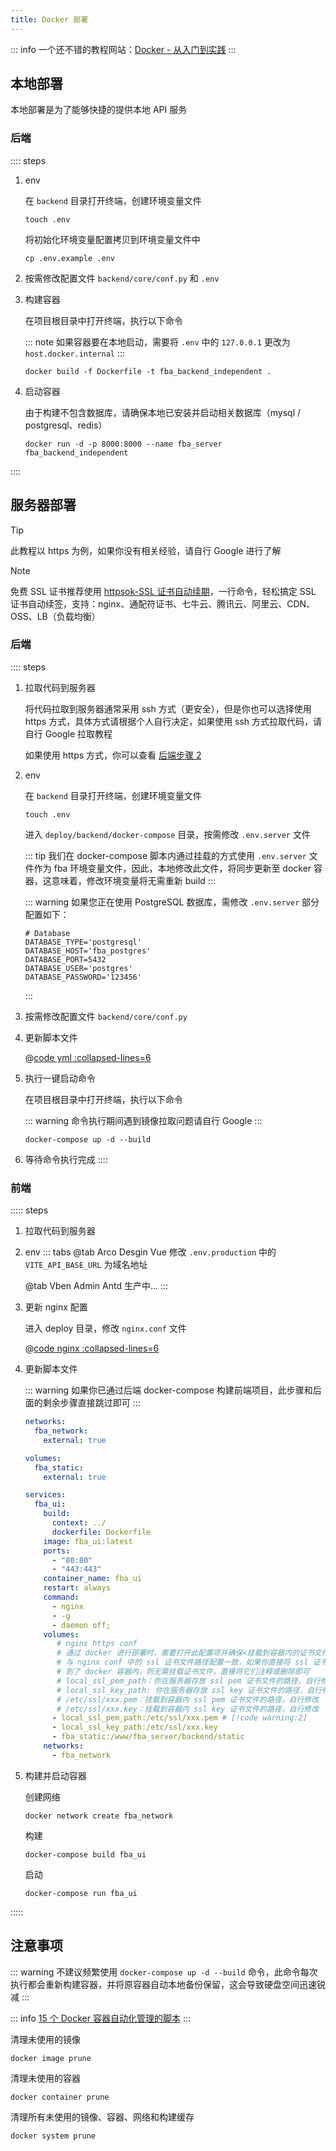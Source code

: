 ```yaml
---
title: Docker 部署
---
```


::: info
一个还不错的教程网站：[Docker - 从入门到实践](https://yeasy.gitbook.io/docker_practice)
:::

## 本地部署

本地部署是为了能够快捷的提供本地 API 服务

### 后端

:::: steps

1. env

   在 `backend` 目录打开终端，创建环境变量文件

   ```shell:no-line-numbers
   touch .env
   ```

   将初始化环境变量配置拷贝到环境变量文件中

   ```shell:no-line-numbers
   cp .env.example .env
   ```

2. 按需修改配置文件 `backend/core/conf.py` 和 `.env`
3. 构建容器

   在项目根目录中打开终端，执行以下命令

   ::: note
   如果容器要在本地启动，需要将 `.env` 中的 `127.0.0.1` 更改为 `host.docker.internal`
   :::

   ```shell:no-line-numbers
   docker build -f Dockerfile -t fba_backend_independent .
   ```

4. 启动容器

   由于构建不包含数据库，请确保本地已安装并启动相关数据库（mysql / postgresql、redis）

   ```shell:no-line-numbers
   docker run -d -p 8000:8000 --name fba_server fba_backend_independent
   ```

::::

## 服务器部署

> [!TIP]
> 此教程以 https 为例，如果你没有相关经验，请自行 Google 进行了解

> [!NOTE]
> 免费 SSL 证书推荐使用 [httpsok-SSL 证书自动续期](https://httpsok.com/p/4Qjd)，一行命令，轻松搞定 SSL
> 证书自动续签，支持：nginx、通配符证书、七牛云、腾讯云、阿里云、CDN、OSS、LB（负载均衡）

### 后端

:::: steps

1. 拉取代码到服务器

   将代码拉取到服务器通常采用 ssh 方式（更安全），但是你也可以选择使用 https 方式，具体方式请根据个人自行决定，如果使用 ssh
   方式拉取代码，请自行 Google 拉取教程

   如果使用 https 方式，你可以查看 [后端步骤 2](../summary/quick-start.md#后端)

2. env

   在 `backend` 目录打开终端，创建环境变量文件

   ```shell:no-line-numbers
   touch .env
   ```

   进入 `deploy/backend/docker-compose` 目录，按需修改 `.env.server` 文件

   ::: tip
   我们在 docker-compose 脚本内通过挂载的方式使用 `.env.server` 文件作为 fba 环境变量文件，因此，本地修改此文件，将同步更新至 docker
   容器，这意味着，修改环境变量将无需重新 build
   :::

   ::: warning
   如果您正在使用 PostgreSQL 数据库，需修改 `.env.server` 部分配置如下：

   ```dotenv:no-line-numbers
   # Database
   DATABASE_TYPE='postgresql'
   DATABASE_HOST='fba_postgres'
   DATABASE_PORT=5432
   DATABASE_USER='postgres'
   DATABASE_PASSWORD='123456'
   ```

   :::

3. 按需修改配置文件 `backend/core/conf.py`

4. 更新脚本文件

   @[code yml :collapsed-lines=6](../../code/docker-compose.yml)

5. 执行一键启动命令

   在项目根目录中打开终端，执行以下命令

   ::: warning
   命令执行期间遇到镜像拉取问题请自行 Google
   :::

   ```shell:no-line-numbers
   docker-compose up -d --build
   ```

6. 等待命令执行完成
   ::::

### 前端

::::: steps

1. 拉取代码到服务器
2. env
   ::: tabs
   @tab <Icon name="icon-park-outline:new-lark" />Arco Desgin Vue
   修改 `.env.production` 中的 `VITE_API_BASE_URL` 为域名地址

   @tab <Icon name="devicon:antdesign" />Vben Admin Antd
   生产中...
   :::

3. 更新 nginx 配置

   进入 deploy 目录，修改 `nginx.conf` 文件

   @[code nginx :collapsed-lines=6](../../code/nginx.conf)

4. 更新脚本文件

   ::: warning
   如果你已通过后端 docker-compose 构建前端项目，此步骤和后面的剩余步骤直接跳过即可
   :::

   ```yaml :collapsed-lines=6
   networks:
     fba_network:
       external: true

   volumes:
     fba_static:
       external: true

   services:
     fba_ui:
       build:
         context: ../
         dockerfile: Dockerfile
       image: fba_ui:latest
       ports:
         - "80:80"
         - "443:443"
       container_name: fba_ui
       restart: always
       command:
         - nginx
         - -g
         - daemon off;
       volumes:
          # nginx https conf
          # 通过 docker 进行部署时，需要打开此配置项并确保<挂载到容器内的证书文件路径>配置
          # 与 nginx conf 中的 ssl 证书文件路径配置一致，如果你直接将 ssl 证书文件 cp
          # 到了 docker 容器内，则无需挂载证书文件，直接将它们注释或删除即可
          # local_ssl_pem_path：你在服务器存放 ssl pem 证书文件的路径，自行修改
          # local_ssl_key_path: 你在服务器存放 ssl key 证书文件的路径，自行修改
          # /etc/ssl/xxx.pem：挂载到容器内 ssl pem 证书文件的路径，自行修改
          # /etc/ssl/xxx.key：挂载到容器内 ssl key 证书文件的路径，自行修改
         - local_ssl_pem_path:/etc/ssl/xxx.pem # [!code warning:2]
         - local_ssl_key_path:/etc/ssl/xxx.key
         - fba_static:/www/fba_server/backend/static
       networks:
         - fba_network
   ```

5. 构建并启动容器

   创建网络

   ```shell:no-line-numbers
   docker network create fba_network
   ```

   构建

   ```shell:no-line-numbers
   docker-compose build fba_ui
   ```

   启动

   ```shell:no-line-numbers
   docker-compose run fba_ui
   ```

:::::

## 注意事项

::: warning
不建议频繁使用 `docker-compose up -d --build` 命令，此命令每次执行都会重新构建容器，并将原容器自动本地备份保留，这会导致硬盘空间迅速锐减
:::

::: info
[15 个 Docker 容器自动化管理的脚本](https://www.yuque.com/fcant/devops/itkfyytisf9z84y6)
:::

清理未使用的镜像

```shell:no-line-numbers
docker image prune
```

清理未使用的容器

```shell:no-line-numbers
docker container prune
```

清理所有未使用的镜像、容器、网络和构建缓存

```shell:no-line-numbers
docker system prune
```

